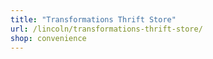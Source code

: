 ```yaml
---
title: "Transformations Thrift Store"
url: /lincoln/transformations-thrift-store/
shop: convenience
---
```

